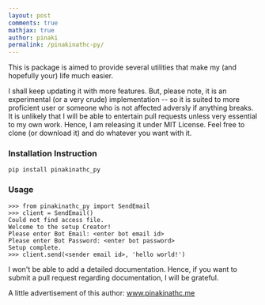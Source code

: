 ```yaml
---
layout: post
comments: true
mathjax: true
author: pinaki
permalink: /pinakinathc-py/
---
```


This is package is aimed to provide several utilities that make my (and hopefully your) life much easier. 

I shall keep updating it with more features. But, please note, it is an experimental (or a very crude) implementation -- so it is suited to more proficient user or someone who is not affected adversly if anything breaks. It is unlikely that I will be able to entertain pull requests unless very essential to my own work. Hence, I am releasing it under MIT License. Feel free to clone (or download it) and do whatever you want with it.

### Installation Instruction

`pip install pinakinathc_py`

### Usage

```
>>> from pinakinathc_py import SendEmail
>>> client = SendEmail()
Could not find access file.
Welcome to the setup Creator!
Please enter Bot Email: <enter bot email id>
Please enter Bot Password: <enter bot password>
Setup complete.
>>> client.send(<sender email id>, 'hello world!')
```

I won't be able to add a detailed documentation. Hence, if you want to submit a pull request regarding documentation, I will be grateful.

A little advertisement of this author: www.pinakinathc.me

